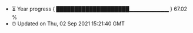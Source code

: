 - ⏳ Year progress { ████████████████████▁▁▁▁▁▁▁▁▁▁ } 67.02 %
- ⏰ Updated on Thu, 02 Sep 2021 15:21:40 GMT

